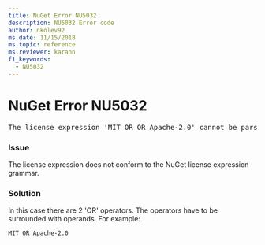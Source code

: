 ```yaml
---
title: NuGet Error NU5032
description: NU5032 Error code
author: nkolev92
ms.date: 11/15/2018
ms.topic: reference
ms.reviewer: karann
f1_keywords: 
  - NU5032
---
```


# NuGet Error NU5032
<pre>The license expression 'MIT OR OR Apache-2.0' cannot be parsed succesfully. The license expression is invalid.</pre>

### Issue

The license expression does not conform to the NuGet license expression grammar.

### Solution

In this case there are 2 'OR' operators. The operators have to be surrounded with operands. 
For example:

```
MIT OR Apache-2.0
```
